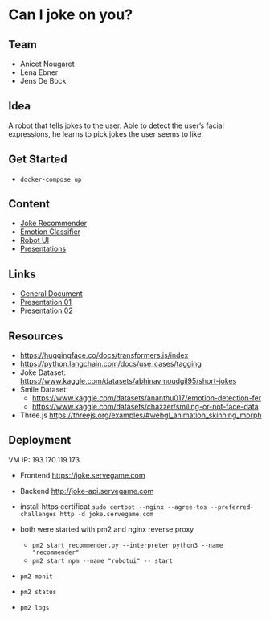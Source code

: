 # Can I joke on you?

## Team

- Anicet Nougaret
- Lena Ebner
- Jens De Bock

## Idea

A robot that tells jokes to the user. Able to detect the user’s facial expressions, he learns to pick jokes the user seems to like.

## Get Started

- `docker-compose up`

## Content

- [Joke Recommender](./joke_recommender/)
- [Emotion Classifier](./emotion_classification/)
- [Robot UI](./robot_ui/)
- [Presentations](./presentations)

## Links

- [General Document](https://docs.google.com/document/d/1xoBDYfB_tQNx1Hu9t8IMaJoRUrBUHCxZczYuDr3DBCg/edit#heading=h.rekzzaq41cmi)
- [Presentation 01](https://docs.google.com/presentation/d/1JB8wn9jGe2sOnM-HTnyxz9yOSQSLPO_NgbTbA2yuGwo/edit#slide=id.g288f80c3119_0_0)
- [Presentation 02](https://docs.google.com/presentation/d/1NLfo9PPdKefyPbRgMfm4sjhfsPoH3O5106PqlZcwzKk/edit#slide=id.g2963559f8a0_0_93)

## Resources

- https://huggingface.co/docs/transformers.js/index
- https://python.langchain.com/docs/use_cases/tagging
- Joke Dataset: https://www.kaggle.com/datasets/abhinavmoudgil95/short-jokes
- Smile Dataset:
  - https://www.kaggle.com/datasets/ananthu017/emotion-detection-fer
  - https://www.kaggle.com/datasets/chazzer/smiling-or-not-face-data
- Three.js https://threejs.org/examples/#webgl_animation_skinning_morph

## Deployment

VM IP: 193.170.119.173

- Frontend https://joke.servegame.com
- Backend http://joke-api.servegame.com

- install https certificat `sudo certbot --nginx --agree-tos --preferred-challenges http -d joke.servegame.com`
- both were started with pm2 and nginx reverse proxy
  - `pm2 start recommender.py --interpreter python3 --name "recommender"`
  - `pm2 start npm --name "robotui" -- start`
- `pm2 monit`
- `pm2 status`
- `pm2 logs`
